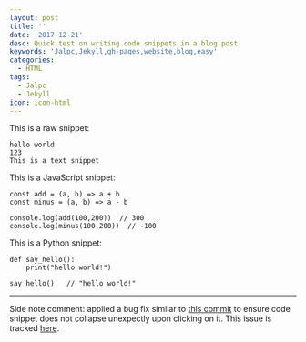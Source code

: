```yaml
---
layout: post
title: ''
date: '2017-12-21'
desc: Quick test on writing code snippets in a blog post
keywords: 'Jalpc,Jekyll,gh-pages,website,blog,easy'
categories:
  - HTML
tags:
  - Jalpc
  - Jekyll
icon: icon-html
---
```


This is a raw snippet:

```
hello world
123
This is a text snippet
```


This is a JavaScript snippet:

```
const add = (a, b) => a + b
const minus = (a, b) => a - b

console.log(add(100,200))  // 300
console.log(minus(100,200))  // -100
```

This is a Python snippet:

```
def say_hello():
    print("hello world!")

say_hello()   // "hello world!"
```

---

Side note comment: applied a bug fix similar to [this commit](https://github.com/Atlas7/atlas7.github.io/commit/6659f4a47f6ec66987adb0f683a9c6f3842252ae#diff-818954a41dbfb01af70050a459c603b9) to ensure code snippet does not collapse unexpectly upon clicking on it. This issue is tracked [here](https://github.com/jarrekk/Jalpc/issues/97).